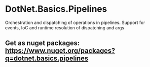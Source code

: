 # DotNet.Basics.Pipelines

Orchestration and dispatching of operations in pipelines. Support for events, IoC and runtime resolution of dispatching and args

## Get as nuget packages: https://www.nuget.org/packages?q=dotnet.basics.pipelines